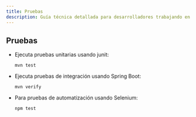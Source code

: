```yaml
---
title: Pruebas
description: Guía técnica detallada para desarrolladores trabajando en el Sistema Unificado de Ventas de Cinemex
---
```


## Pruebas

- Ejecuta pruebas unitarias usando junit:
  ```
  mvn test
  ```
- Ejecuta pruebas de integración usando Spring Boot:
  ```
  mvn verify
  ```
- Para pruebas de automatización usando Selenium:
  ```
  npm test
  ```

